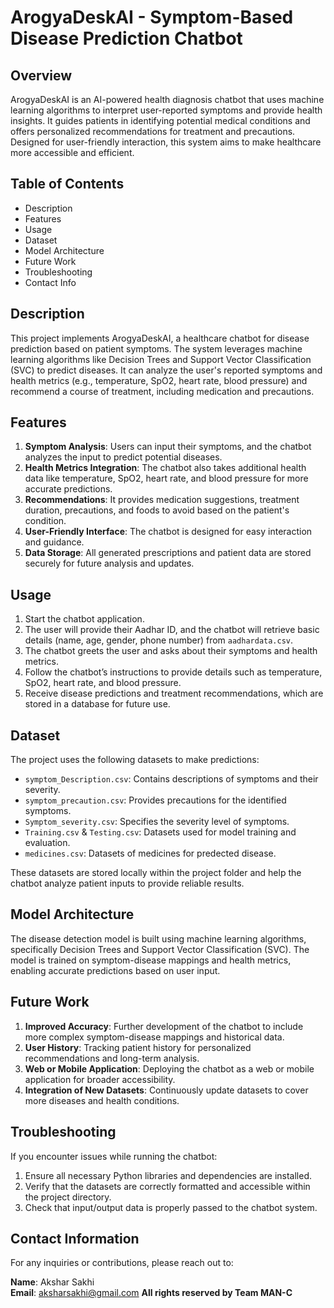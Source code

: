 # ArogyaDeskAI - Symptom-Based Disease Prediction Chatbot

## Overview

ArogyaDeskAI is an AI-powered health diagnosis chatbot that uses machine learning algorithms to interpret user-reported symptoms and provide health insights. It guides patients in identifying potential medical conditions and offers personalized recommendations for treatment and precautions. Designed for user-friendly interaction, this system aims to make healthcare more accessible and efficient.

## Table of Contents

- Description
- Features
- Usage
- Dataset
- Model Architecture
- Future Work
- Troubleshooting
- Contact Info

## Description

This project implements ArogyaDeskAI, a healthcare chatbot for disease prediction based on patient symptoms. The system leverages machine learning algorithms like Decision Trees and Support Vector Classification (SVC) to predict diseases. It can analyze the user's reported symptoms and health metrics (e.g., temperature, SpO2, heart rate, blood pressure) and recommend a course of treatment, including medication and precautions.

## Features

1. **Symptom Analysis**: Users can input their symptoms, and the chatbot analyzes the input to predict potential diseases.
2. **Health Metrics Integration**: The chatbot also takes additional health data like temperature, SpO2, heart rate, and blood pressure for more accurate predictions.
3. **Recommendations**: It provides medication suggestions, treatment duration, precautions, and foods to avoid based on the patient's condition.
4. **User-Friendly Interface**: The chatbot is designed for easy interaction and guidance.
5. **Data Storage**: All generated prescriptions and patient data are stored securely for future analysis and updates.

## Usage

1. Start the chatbot application.
2. The user will provide their Aadhar ID, and the chatbot will retrieve basic details (name, age, gender, phone number) from `aadhardata.csv`.
3. The chatbot greets the user and asks about their symptoms and health metrics.
4. Follow the chatbot’s instructions to provide details such as temperature, SpO2, heart rate, and blood pressure.
5. Receive disease predictions and treatment recommendations, which are stored in a database for future use.

## Dataset

The project uses the following datasets to make predictions:
- `symptom_Description.csv`: Contains descriptions of symptoms and their severity.
- `symptom_precaution.csv`: Provides precautions for the identified symptoms.
- `Symptom_severity.csv`: Specifies the severity level of symptoms.
- `Training.csv` & `Testing.csv`: Datasets used for model training and evaluation.
- `medicines.csv`: Datasets of medicines for predected disease.

These datasets are stored locally within the project folder and help the chatbot analyze patient inputs to provide reliable results.

## Model Architecture

The disease detection model is built using machine learning algorithms, specifically Decision Trees and Support Vector Classification (SVC). The model is trained on symptom-disease mappings and health metrics, enabling accurate predictions based on user input.

## Future Work

1. **Improved Accuracy**: Further development of the chatbot to include more complex symptom-disease mappings and historical data.
2. **User History**: Tracking patient history for personalized recommendations and long-term analysis.
3. **Web or Mobile Application**: Deploying the chatbot as a web or mobile application for broader accessibility.
4. **Integration of New Datasets**: Continuously update datasets to cover more diseases and health conditions.

## Troubleshooting

If you encounter issues while running the chatbot:

1. Ensure all necessary Python libraries and dependencies are installed.
2. Verify that the datasets are correctly formatted and accessible within the project directory.
3. Check that input/output data is properly passed to the chatbot system.

## Contact Information

For any inquiries or contributions, please reach out to:

**Name**: Akshar Sakhi  
**Email**: aksharsakhi@gmail.com 
**All rights reserved by Team MAN-C**
